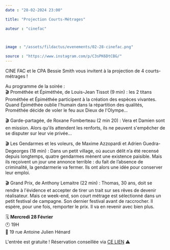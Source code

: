 ```yaml
---
date : "28-02-2024 23:00"

title: "Projection Courts-Métrages"

auteur : "cinefac"

 

image : "/assets/fildactus/evenements/02-28-cinefac.png"

source : "https://www.instagram.com/p/C3sPK6DtCBG/"
---
```


CINE FAC et le CPA Bessie Smith vous invitent à la projection de 4 courts-métrages !

Au programme de la soirée :  
🎬 Prométhée et Épiméthée, de Louis-Jean Tissot (9 min) : les 2 titans Prométhée et Épiméthée participent à la création des espèces vivantes. Quand Épiméthée oublie l'humain dans la répartition des qualités, Prométhée décide de voler le feu aux Dieux de l'Olympe...

🎬 Garde-partagée, de Roxane Fomberteau (2 min 20) : Vera et Damien sont en mission. Alors qu'ils attendent les renforts, ils ne peuvent s'empêcher de se disputer sur leur vie privée...

🎬 Les Gendarmes et les voleurs, de Maxime Azzopardi et Adrien Guedra-Degeorges (18 min) : Dans un petit village, où aucun délit n’a été recensé depuis longtemps, quatre gendarmes mènent une existence paisible. Mais ils reçoivent un jour une annonce terrible : du fait de l’absence de criminalité, la gendarmerie va fermer. Ils ont alors une idée pour conserver leur emploi.

🎬 Grand Prix, de Anthony Lemaitre (22 min) : Thomas, 30 ans, doit se rendre à l'évidence et accepter de tirer un trait sur ses rêves de devenir réalisateur. Mais ce week-end, son court métrage est sélectionné dans un petit festival de campagne. Son dernier festival avant de raccrocher. Il espère, pour une fois, remporter le prix. Il va en revenir avec bien plus.

🗓 __Mercredi 28 Février__  
🕚 19H  
📍 19 rue Antoine Julien Hénard

L'entrée est gratuite ! Réservation conseillée via [CE LIEN](http://www.cinefac.fr/ap.asp?EvID=454) ⚠️
